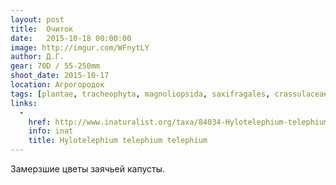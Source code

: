 ```yaml
---
layout: post
title:  Очиток
date:   2015-10-18 00:00:00
image: http://imgur.com/WFnytLY
author: Д.Г.
gear: 70D / 55-250mm
shoot_date: 2015-10-17
location: Агрогородок
tags: [plantae, tracheophyta, magnoliopsida, saxifragales, crassulaceae, hylotelephium, telephium, hylotelephium telephium telephium]
links:
  -
    href: http://www.inaturalist.org/taxa/84034-Hylotelephium-telephium-telephium
    info: inat
    title: Hylotelephium telephium telephium
---
```


Замерзшие цветы заячьей капусты.
